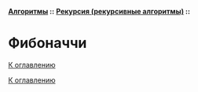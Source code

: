 **[Алгоритмы](../../README.md#algorithms) ::** 
**[Рекурсия (рекурсивные алгоритмы)](../../README.md#algorithms-recursion) ::**
# Фибоначчи

<!--

-->

[К оглавлению](../../README.md#algorithms-recursion)



[К оглавлению](../../README.md#algorithms-recursion)
